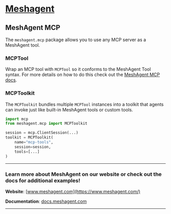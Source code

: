 # [Meshagent](https://www.meshagent.com)

## MeshAgent MCP

The ``meshagent.mcp`` package allows you to use any MCP server as a MeshAgent tool. 

### MCPTool
Wrap an MCP tool with ``MCPTool`` so it conforms to the MeshAgent Tool syntax. For more details on how to do this check out the [MeshAgent MCP docs](https://docs.meshagent.com/mcp-overview/overview).

### MCPToolkit
The ``MCPToolkit`` bundles multiple ``MCPTool`` instances into a toolkit that agents can invoke just like built-in MeshAgent tools or custom tools.

```Python Python
import mcp
from meshagent.mcp import MCPToolkit

session = mcp.ClientSession(...)
toolkit = MCPToolkit(
    name="mcp-tools",
    session=session,
    tools=[...]
)
```

---
### Learn more about MeshAgent on our website or check out the docs for additional examples!

**Website**: [www.meshagent.com](https://www.meshagent.com/)

**Documentation**: [docs.meshagent.com](https://docs.meshagent.com/)

---